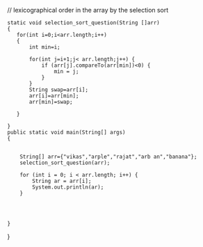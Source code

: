 // lexicographical order in the array by the selection sort


    static void selection_sort_question(String []arr)
    {
       for(int i=0;i<arr.length;i++)
       {
           int min=i;

           for(int j=i+1;j< arr.length;j++) {
               if (arr[j].compareTo(arr[min])<0) {
                   min = j;
               }
           }
           String swap=arr[i];
           arr[i]=arr[min];
           arr[min]=swap;

       }

    }
    public static void main(String[] args)
    {


        String[] arr={"vikas","arple","rajat","arb an","banana"};
        selection_sort_question(arr);

        for (int i = 0; i < arr.length; i++) {
            String ar = arr[i];
            System.out.println(ar);
        }




    }


}
